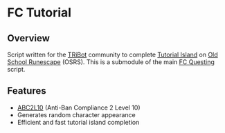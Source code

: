 # FC Tutorial

## Overview
Script written for the [TRiBot](https://tribot.org/forums/) community to complete [Tutorial Island](http://oldschoolrunescape.wikia.com/wiki/Tutorial_Island) on
[Old School Runescape](https://oldschool.runescape.com/) (OSRS). This is a submodule of the main [FC Questing](https://github.com/fmorris2/fc-questing) script.

## Features
- [ABC2L10](https://tribot.org/forums/topic/60719-tribot-release-9300_0-abc2/) (Anti-Ban Compliance 2 Level 10)
- Generates random character appearance
- Efficient and fast tutorial island completion
